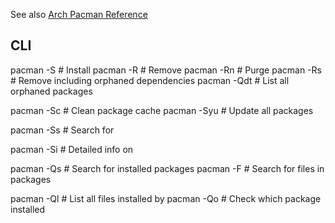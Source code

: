 See also [Arch Pacman Reference](https://wiki.archlinux.org/title/Pacman)

## CLI

   pacman -S  <package>                    # Install <package>
   pacman -R  <package>                    # Remove  <package>
   pacman -Rn <package>                    # Purge   <package>
   pacman -Rs <package>                    # Remove including orphaned dependencies
   pacman -Qdt                             # List all orphaned packages

   pacman -Sc                              # Clean package cache
   pacman -Syu                             # Update all packages
   
   pacman -Ss <package regex>              # Search for <package regex>
   
   pacman -Si <package>                    # Detailed info on <package>
   
   pacman -Qs <string>                     # Search for installed packages
   pacman -F  <string>                     # Search for files in packages

   pacman -Ql <package>                    # List all files installed by <package>
   pacman -Qo <filename>                   # Check which package installed <filename>
